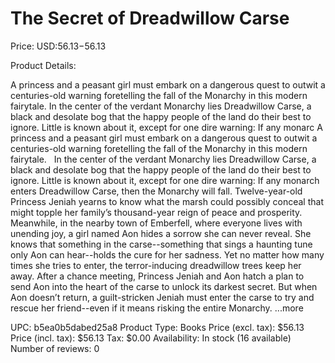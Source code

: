 # The Secret of Dreadwillow Carse

Price: USD:$56.13-$56.13

Product Details:

A princess and a peasant girl must embark on a dangerous quest to outwit a centuries-old warning foretelling the fall of the Monarchy in this modern fairytale. In the center of the verdant Monarchy lies Dreadwillow Carse, a black and desolate bog that the happy people of the land do their best to ignore. Little is known about it, except for one dire warning: If any monarc A princess and a peasant girl must embark on a dangerous quest to outwit a centuries-old warning foretelling the fall of the Monarchy in this modern fairytale.   In the center of the verdant Monarchy lies Dreadwillow Carse, a black and desolate bog that the happy people of the land do their best to ignore. Little is known about it, except for one dire warning: If any monarch enters Dreadwillow Carse, then the Monarchy will fall. Twelve-year-old Princess Jeniah yearns to know what the marsh could possibly conceal that might topple her family’s thousand-year reign of peace and prosperity. Meanwhile, in the nearby town of Emberfell, where everyone lives with unending joy, a girl named Aon hides a sorrow she can never reveal. She knows that something in the carse--something that sings a haunting tune only Aon can hear--holds the cure for her sadness. Yet no matter how many times she tries to enter, the terror-inducing dreadwillow trees keep her away. After a chance meeting, Princess Jeniah and Aon hatch a plan to send Aon into the heart of the carse to unlock its darkest secret. But when Aon doesn’t return, a guilt-stricken Jeniah must enter the carse to try and rescue her friend--even if it means risking the entire Monarchy. ...more

UPC: b5ea0b5dabed25a8
Product Type: Books
Price (excl. tax): $56.13
Price (incl. tax): $56.13
Tax: $0.00
Availability: In stock (16 available)
Number of reviews: 0